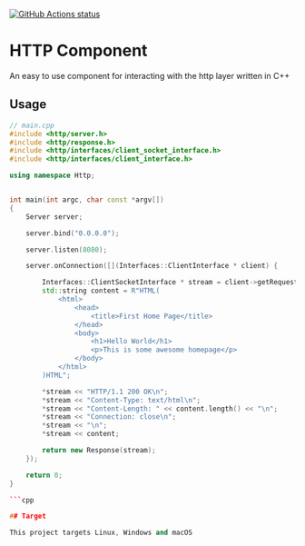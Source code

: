 <p>
  <a href="https://github.com/edenreich/http-component"><img alt="GitHub Actions status" src="https://github.com/edenreich/http-component/workflows/build/badge.svg"></a>
</p>


# HTTP Component

An easy to use component for interacting with the http layer written in C++

## Usage

```cpp
// main.cpp
#include <http/server.h>
#include <http/response.h>
#include <http/interfaces/client_socket_interface.h>
#include <http/interfaces/client_interface.h>

using namespace Http;


int main(int argc, char const *argv[])
{
    Server server;

    server.bind("0.0.0.0");

    server.listen(8080);

    server.onConnection([](Interfaces::ClientInterface * client) {

        Interfaces::ClientSocketInterface * stream = client->getRequest()->getBody();
        std::string content = R"HTML(
            <html>
                <head>
                    <title>First Home Page</title>
                </head>
                <body>
                    <h1>Hello World</h1>
                    <p>This is some awesome homepage</p>
                </body>
            </html>
        )HTML"; 

        *stream << "HTTP/1.1 200 OK\n";
        *stream << "Content-Type: text/html\n";
        *stream << "Content-Length: " << content.length() << "\n";
        *stream << "Connection: close\n";
        *stream << "\n";
        *stream << content;

        return new Response(stream);    
    });

    return 0;
}

```cpp

## Target

This project targets Linux, Windows and macOS